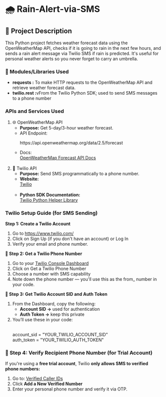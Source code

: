 # 🌧️ Rain-Alert-via-SMS
<h2>📌 Project Description</h2>
<p>This Python project fetches weather forecast data using the OpenWeatherMap API, checks if it is going to rain in the next few hours, and sends a rain alert message via Twilio SMS if rain is predicted. It's useful for personal weather alerts so you never forget to carry an umbrella.</p>
<h3>🧱 Modules/Libraries Used</h3>
<ul>
  <li><strong>requests :</strong>	To make HTTP requests to the OpenWeatherMap API and retrieve weather forecast data.</li>
  <li><strong>twilio.rest :</strong>vFrom the Twilio Python SDK; used to send SMS messages to a phone number</li>
</ul>
<h3>APIs and Services Used</h3>
<ol>
  <li>🌐 OpenWeatherMap API
    <ul>
      <li><strong>Purpose:</strong> Get 5-day/3-hour weather forecast.</li>
      <li>API Endpoint:<br>
        <p>https://api.openweathermap.org/data/2.5/forecast</p>
      </li>
      <li>Docs:<br>
        <a href="https://openweathermap.org/forecast5" target="_blank">OpenWeatherMap Forecast API Docs</a>
      </li>
    </ul>
  </li><br>
  <li>📲 Twilio API
    <ul>
      <li><strong>Purpose:</strong> Send SMS programmatically to a phone number.</li>
      <li><strong>Website:</strong><br>
        <a href="https://www.twilio.com/" target="_blank">Twilio</a>
      </li><br>
      <li><strong>Python SDK Documentation:</strong><br>
        <a href="https://www.twilio.com/docs/libraries/python" target="_blank">Twilio Python Helper Library</a>
      </li>
    </ul>
  </li>
</ol>
<h3>Twilio Setup Guide (for SMS Sending)</h3>
<p><strong>Step 1: Create a Twilio Account</strong></p>
<ol>
  <li>Go to <a href="https://www.twilio.com/" target="_blank">https://www.twilio.com/</a></li>
  <li>Click on Sign Up (if you don't have an account) or Log In</li>
  <li>Verify your email and phone number.</li>
</ol>
<p><strong>📱 Step 2: Get a Twilio Phone Number</strong></strong></p>
<ol>
  <li>Go to your <a href="https://console.twilio.com/" target="_blank">Twilio Console Dashboard</a></li>
  <li>Click on Get a Twilio Phone Number</li>
  <li>Choose a number with SMS capability</li>
  <li>Note down the phone number — you'll use this as the from_ number in your code.</li>
</ol>
<p><strong>🔐 Step 3: Get Twilio Account SID and Auth Token</strong></p>
<ol>
  <li>From the Dashboard, copy the following:
    <ul>
      <li><strong>Account SID →</strong> used for authentication</li>
      <li><strong>Auth Token →</strong> keep this private</li>
    </ul>
  </li>
  <li>You’ll use these in your code:</li><br>
  <p>account_sid = "YOUR_TWILIO_ACCOUNT_SID"<br>
    auth_token = "YOUR_TWILIO_AUTH_TOKEN"</p>
</ol>
<h3>💬 Step 4: Verify Recipient Phone Number (for Trial Account)</h3>
<p>If you're using a <strong>free trial account</strong>, Twilio <strong>only allows SMS to verified phone numbers:</strong></p>
<ol>
   <li>Go to: <a href="https://console.twilio.com/us1/verified-caller-ids/phone-numbers" target="_blank">Verified Caller IDs</a>
   <li>Click <strong>Add a New Verified Number</strong></li>
   <li>Enter your personal phone number and verify it via OTP.</li>
</ol>












